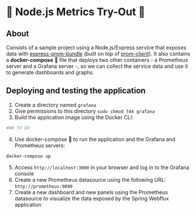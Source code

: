 # 📏 Node.js Metrics Try-Out 📐

## About
Consists of a sample project using a Node.js/Express service that exposes data with [express-prom-bundle](https://github.com/jochen-schweizer/express-prom-bundle) (built on top of [prom-client](https://github.com/siimon/prom-client)). It also contains a **docker-compose** 🐋 file that deploys two other containers - a Prometheus server and a Grafana server -, so we can collect the service data and use it to generate dashboards and graphs.

## Deploying and testing the application
1. Create a directory named `grafana`
2. Give permissions to this directory `sudo chmod 744 grafana`
3. Build the application image using the Docker CLI:
```sh
### TO DO
```
4. Use docker-compose 🐋 to run the application and the Grafana and Prometheus servers:
```sh
docker-compose up
```
5. Access `http://localhost:3000` in your browser and log in to the Grafana console
6. Create a new Prometheus datasource using the following URL: `http://prometheus:9090`
7. Create a new dashboard and new panels using the Prometheus datasource to visualize the data exposed by the Spring Webflux application